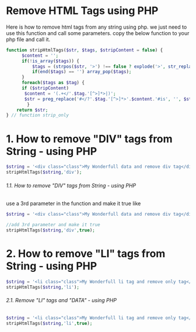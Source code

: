 # Remove HTML Tags using PHP

Here is how to remove html tags from any string using php. we just need to use this function and call some parameters.
copy the below function to your php file and call it.
```PHP
function stripHtmlTags($str, $tags, $stripContent = false) {
	  $content = '';
	  if(!is_array($tags)) {
	      $tags = (strpos($str, '>') !== false ? explode('>', str_replace('<', '', $tags)) : array($tags));
	      if(end($tags) == '') array_pop($tags);
	  }
	  foreach($tags as $tag) {
      if ($stripContent)
       $content = '(.+</'.$tag.'[^>]*>|)';
       $str = preg_replace('#</?'.$tag.'[^>]*>'.$content.'#is', '', $str);
		}
  	return $str;
} // function strip_only
```


# 1. How to remove "DIV" tags from String - using PHP

``` PHP
$string = '<div class="class">My Wonderfull data and remove div tag</div>';
stripHtmlTags($string,'div');
```

###### 1.1. How to remove "DIV" tags from String - using PHP

use a 3rd parameter in the function and make it true like 

``` PHP
$string = '<div class="class">My Wonderfull data and remove div tag</div>';

//add 3rd parameter and make it true
stripHtmlTags($string,'div',true);
```

# 2. How to remove "LI" tags from String - using PHP

``` PHP
$string = '<li class="class">My Wonderfull li tag and remove only tag</li>';
stripHtmlTags($string,'li');
```

###### 2.1. Remove "LI" tags and "DATA" - using PHP

``` PHP
$string = '<li class="class">My Wonderfull li tag and remove only tag</li>';
stripHtmlTags($string,'li',true);
```
